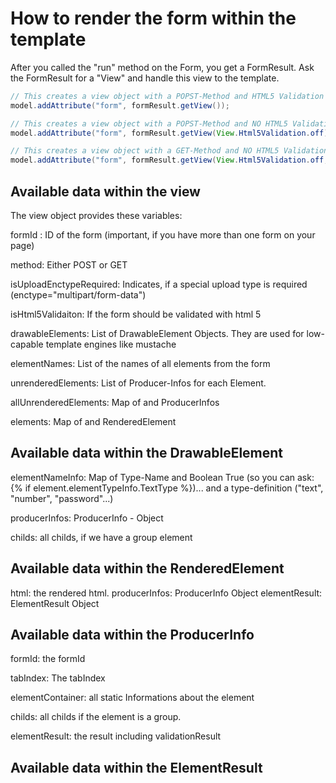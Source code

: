 # How to render the form within the template

After you called the "run" method on the Form, you get a FormResult. 
Ask the FormResult for a "View" and handle this view to the template.



```Java
// This creates a view object with a POPST-Method and HTML5 Validation 
model.addAttribute("form", formResult.getView());    

// This creates a view object with a POPST-Method and NO HTML5 Validation 
model.addAttribute("form", formResult.getView(View.Html5Validation.off));    

// This creates a view object with a GET-Method and NO HTML5 Validation 
model.addAttribute("form", formResult.getView(View.Html5Validation.off, View.Method.GET));    

```



## Available data within the view

The view object provides these variables:

formId : ID of the form (important, if you have more than one form on your page)

method: Either POST or GET

isUploadEnctypeRequired: Indicates, if a special upload type is required (enctype="multipart/form-data")

isHtml5Validaiton: If the form should be validated with html 5

drawableElements: List of DrawableElement Objects. They are used for low-capable template engines like mustache

elementNames: List of the names of all elements from the form

unrenderedElements: List of Producer-Infos for each Element.

allUnrenderedElements: Map of <elementName> and ProducerInfos

elements: Map of <elementName> and RenderedElement



## Available data within the DrawableElement


elementNameInfo: Map of Type-Name and Boolean True (so you can ask: {% if element.elementTypeInfo.TextType %})... and a type-definition ("text", "number", "password"...)

producerInfos: ProducerInfo - Object

childs: all childs, if we have a group element


## Available data within the RenderedElement

html: the rendered html.
producerInfos: ProducerInfo Object
elementResult: ElementResult Object

## Available data within the ProducerInfo



formId: the formId

tabIndex: The tabIndex

elementContainer: all static Informations about the element

childs: all childs if the element is a group.

elementResult: the result including validationResult


## Available data within the ElementResult


